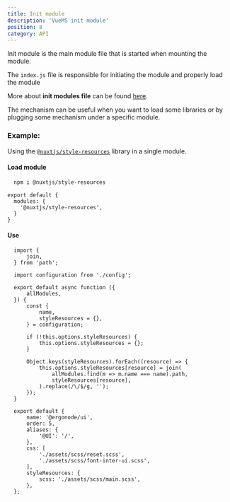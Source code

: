 ```yaml
---
title: Init module
description: 'VueMS init module'
position: 8
category: API
---
```


Init module is the main module file that is started when mounting the module.

The `index.js` file is responsible for initiating the module and properly load the module

<alert type="info">
  More about <b>init modules file</b> can be found <a href="/module-config#indexjs">here</a>.
</alert>


The mechanism can be useful when you want to load some libraries or by plugging some mechanism under a specific module.

### Example:

Using the [`@nuxtjs/style-resources`](https://github.com/nuxt-community/style-resources-module) library in a single module.

#### Load module


```bash
  npm i @nuxtjs/style-resources
```

```javascript{}[nuxt.config.js]
export default {
  modules: {
    '@nuxtjs/style-resources',
  }
}
```

#### Use

<code-group>
  <code-block label="index.js" active>

  ```javascript{}[index.js]
    import {
        join,
    } from 'path';

    import configuration from './config';

    export default async function ({
        allModules,
    }) {
        const {
            name,
            styleResources = {},
        } = configuration;

        if (!this.options.styleResources) {
            this.options.styleResources = {};
        }

        Object.keys(styleResources).forEach((resource) => {
            this.options.styleResources[resource] = join(
                allModules.find(m => m.name === name).path,
                styleResources[resource],
            ).replace(/\/$/g, '');
        });
    }
  ```

  </code-block>
  <code-block label="config/index.js">

  ```javascript{}[config/index.js]
    export default {
        name: '@ergonode/ui',
        order: 5,
        aliases: {
            '@UI': '/',
        },
        css: [
            './assets/scss/reset.scss',
            './assets/scss/font-inter-ui.scss',
        ],
        styleResources: {
            scss: './assets/scss/main.scss',
        },
    };
  ```

  </code-block>
</code-group>
